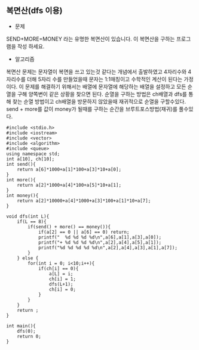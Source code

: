 ## 복면산(dfs 이용)

* 문제 

SEND+MORE=MONEY 라는 유명한 복면산이 있습니다. 이 복면산을 구하는 프로그램을 작성
하세요.

* 알고리즘

복면산 문제는 문자열이 복면을 쓰고 있는것 같다는 개념에서 출발하였고 
4자리수와 4자리수를 더해 5자리 수를 만들었을때 문자는 1:1매칭이고 수학적인 계산이 된다는 가정이다. 
이 문제를 해결하기 위해서는 배열에 문자열에 해당하는 배열을 설정하고 
모든 순열을 구해 양쪽변이 같은 상황을 찾으면 된다. 
순열을 구하는 방법은 ch배열과 dfs를 통해 찾는 순열 방법이고 
ch배열을 방문하지 않았을때 재귀적으로 순열을 구할수있다. 
send + more를 값이 money가 될때를 구하는 순간을 브루트포스방법(재귀)를 풀수있다.


```
#include <stdio.h>
#include <iostream>
#include <vector>
#include <algorithm>
#include <queue>
using namespace std;
int a[10], ch[10];
int send(){
    return a[6]*1000+a[1]*100+a[3]*10+a[0];
}
int more(){
    return a[2]*1000+a[4]*100+a[5]*10+a[1];
}
int money(){
    return a[2]*10000+a[4]*1000+a[3]*100+a[1]*10+a[7];
}

void dfs(int L){
    if(L == 8){
        if(send() + more() == money()){
            if(a[2] == 0 || a[6] == 0) return;
            printf("  %d %d %d %d\n",a[6],a[1],a[3],a[0]);
            printf("+ %d %d %d %d\n",a[2],a[4],a[5],a[1]);
            printf("%d %d %d %d %d\n",a[2],a[4],a[3],a[1],a[7]);
        }
    } else {
        for(int i = 0; i<10;i++){
            if(ch[i] == 0){
                a[L] = i;
                ch[i] = 1;
                dfs(L+1);
                ch[i] = 0;
            }
        }
    }
    return ;
}

int main(){
    dfs(0);
    return 0;
}
```